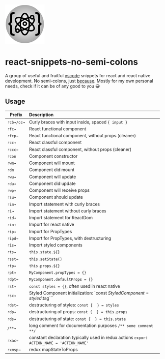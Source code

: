 
![logo](images/logo.png)
# react-snippets-no-semi-colons
A group of useful and fruitful [vscode](https://code.visualstudio.com/) snippets for react and react native development. No semi-colons, just [because](https://www.youtube.com/watch?v=gsfbh17Ax9I&t=11s).
Mostly for my own personal needs, check if it can be of any good to you 😀

## Usage
Prefix | Description
---- |:--------
`rcb→/cc→` | Curly braces with input inside, spaced `{ input }`
`rfc→` | React functional component
`rfcp→` | React functional component, without props (cleaner)
`rcc→` | React classful component
`rccc→` | React classful component, without props (cleaner)
`rcon` | Component constructor
`rwm→` | Component will mount
`rdm`  | Component did mount
`rwu→` | Component will update
`rdu→` | Component did update
`rwp→` | Component will receive props
`rsu→` | Component should update
`rim→` | Import statement with curly braces
`ri→`  | Import statement without curly braces
`rid→` | Import statement for ReactDom
`rin→` | Import for react native
`rip→` | Import for PropTypes
`ripd→` | Import for PropTypes, with destructuring
`ris→`  |  Import styled components
`rts→` | `this.state.${}`
`rsst→` | `this.setState()`
`rtp→` | `this.props.${}`
`rpt→` | `MyComponent.propTypes = {}`
`rdpt→` | `MyComponent.defaultProps = {}`
`rst→` | `const styles = {}`, often used in react native
`rsc→` | Styled Component initialization: `const $StyledComponent = styled.$tag```
`rdst→` | destructuring of styles: `const {  } = styles`
`rdp→` | destructuring of props: `const {  } = this.props`
`rds→` | destructuring of state: `const {  } = this.state`
`/**→` | long comment for documentation purposes `/** some comment **/`
`rxac→`| constant declaration typically used in redux actions `export ACTION_NAME = 'ACTION_NAME'`
`rxmsp→`| redux mapStateToProps